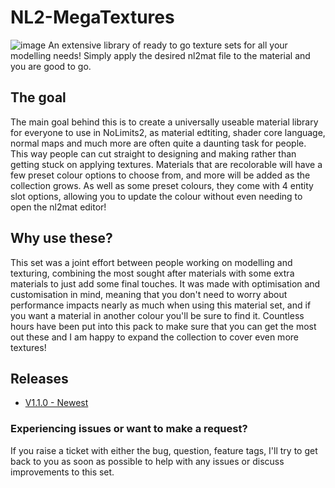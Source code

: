 # NL2-MegaTextures
![image](https://user-images.githubusercontent.com/74874311/162249012-fb7a517b-529a-4f64-b775-e0d7dc1cf4d1.png)
 An extensive library of ready to go texture sets for all your modelling needs! Simply apply the desired nl2mat file to the material and you are good to go. 

## The goal
The main goal behind this is to create a universally useable material library for everyone to use in NoLimits2, as material edtiting, shader core language, normal maps and much more are often quite a daunting task for people. This way people can cut straight to designing and making rather than getting stuck on applying textures. Materials that are recolorable will have a few preset colour options to choose from, and more will be added as the collection grows. As well as some preset colours, they come with 4 entity slot options, allowing you to update the colour without even needing to open the nl2mat editor! 

## Why use these?
This set was a joint effort between people working on modelling and texturing, combining the most sought after materials with some extra materials to just add some final touches. It was made with optimisation and customisation in mind, meaning that you don't need to worry about performance impacts nearly as much when using this material set, and if you want a material in another colour you'll be sure to find it. Countless hours have been put into this pack to make sure that you can get the most out these and I am happy to expand the collection to cover even more textures!

## Releases
* [V1.1.0 - Newest](https://github.com/RobbinBob/NL2-MegaTextures/releases/tag/MegaTextures-v1.1.0)

### Experiencing issues or want to make a request?
If you raise a ticket with either the bug, question, feature tags, I'll try to get back to you as soon as possible to help with any issues or discuss improvements to this set.
